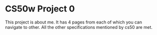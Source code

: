 # CS50w Project 0

This project is about me.
It has 4 pages from each of which you can navigate to other.
All the other specifications mentioned by cs50 are met.